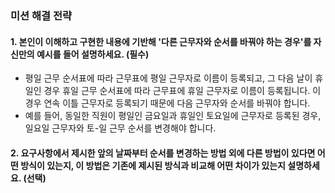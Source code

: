 ### 미션 해결 전략

#### 1. 본인이 이해하고 구현한 내용에 기반해 '다른 근무자와 순서를 바꿔야 하는 경우'를 자신만의 예시를 들어 설명하세요. (필수)

- 평일 근무 순서표에 따라 근무표에 평일 근무자로 이름이 등록되고, 그 다음 날이 휴일인 경우 휴일 근무 순서표에 따라 근무표에 휴일 근무자로 이름이 등록됩니다. 이 경우 연속 이틀 근무자로 등록되기 때문에 다음 근무자와 순서를 바꿔야 합니다.
- 예를 들어, 동일한 직원이 평일인 금요일과 휴일인 토요일에 근무자로 등록된 경우, 일요일 근무자와 토-일 근무 순서를 변경해야 합니다.

#### 2. 요구사항에서 제시한 앞의 날짜부터 순서를 변경하는 방법 외에 다른 방법이 있다면 어떤 방식이 있는지, 이 방법은 기존에 제시된 방식과 비교해 어떤 차이가 있는지 설명하세요. (선택)
